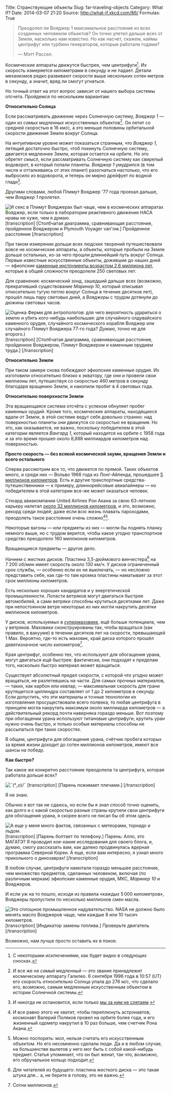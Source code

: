 Title: Странствующие объекты
Slug: far-traveling-objects
Category: What If?
Date: 2014-03-07 21:20
Source: http://what-if.xkcd.com/86/
Formulas: True

> Преодолел ли Вояджер 1 максимальное расстояние из всех созданных человеком объектов? Он точно улетел дальше всех от Земли, насколько нам известно. Но как насчет, скажем, каймы центрифуг или турбинн генераторов, которые работали годами?
>
> — Мэтт Рассел.

Космические аппараты движутся быстрее, чем центрифуги[^1]. Их скорость измеряется километрами в секунду и не падает. Детали механизмов редко развивают скорости выше нескольких сотен метров в секунду, а значит, вряд ли смогут угнаться.

[^1]: С некоторыми исключениями, как будет видно в следующих сносках.

Но точный ответ на этот вопрос зависит от нашего выбора системы отсчета. Пройдемся по нескольким вариантам:

**Относительно Солнца**

Если рассматривать движение через Солнечную систему, _Вояджер 1_ — один из _самых медленных_ искусственных объектов[^2]. Он летит со средней скоростью в 16 км/с, а это меньше половины орбитальной скорости движения Земли вокруг Солнца.

[^2]: И все же не _самый медленный_ — это звание принадлежит космическому аппарату Галилео. 6 сентября 1996 года в 10:57 (UT) его скорость относительно Солнца упала до 276 м/с, что сделало его, возможно, самым медленным искусственным объектом в истории Солнечной системы.

На интуитивном уровне может показаться странным, что _Вояджер 1_, летящий достаточно быстро, чтоб покинуть Солнечную систему, двигается медленнее Земли, которая остается на орбите. Но это обретет смысл, если рассматривать Солнечную систему как свирепый водоворот, в который попали планеты. _Вояджер 1_ умудрился (в том числе и отталкиваясь от этих планет) разогнаться настолько, что его выбросило из водоворота, и теперь он мирно дрейфует по водной глади[^3].

[^3]: И никогда не остановится, если только [мы за ним не слетаем](http://chtoes.li/page/voyager).

Другими словами, любой Плимут Вояджер '77 года проехал дальше, чем _Вояджер 1_ пролетел.

![И секс в Плимут Вояджерах был чаще, чем в космических аппаратах Вояджер, если только в лаборатории реактивного движения НАСА нравы не хуже, чем я думаю.](/uploads/086-far-traveling-objects//far_van_ru.png)
[transcription]
[Столбчатая диаграмма, сравнивающая расстояние, пройденное Вояджером и Plymouth Voyager van'ом.]
Пройденное расстояние
[/transcription]

При таком измерении дольше всех людских творений путешествовали вовсе не космические аппараты, а объекты, которые пробыли на Земле дольше остальных, из-за чего прошли длиннейший путь вокруг Солнца. Первые известные искусственные объекты, дожившие до наших дней — эфиопские [каменные инструменты возрастом 2,6 миллиона лет](http://www.sciencedirect.com/science/article/pii/S0047248403000939), которые в общей сложности преодолели 250 световых лет.

Для сравнения: космический зонд, зашедший дальше всех (возможно, прекративший существование _Маринер 10_, который описывал относительно тугую петлю вокруг Солнца в течение десятков лет), прошёл лишь пару световых дней, а _Вояджеры_ с трудом дотянули до дюжины световых часов.

![Оценка Ферми для антропологов: для чего вероятность удариться о землю и убить кого-нибудь наибольшая: для случайного олдувайского каменного орудия, случайного космического корабля Вояджер или случайного Плимут Вояджера 77-го года? Думаю, точно не для второго.)](/uploads/086-far-traveling-objects/far_tools.png)
[transcription]
[Столбчатая диаграмма, сравнивающая расстояние, пройденное Вояджером, Плимут Вояджером и каменным орудием труда.]
[/transcription]

**Относительно Земли**

При таком замере снова побеждают эфиопские каменные орудия. Их изготовили относительно близко к экватору, где они и провели свои миллионы лет, путешествуя со скоростью 460 метров в секунду благодаря вращению Земли, и накопили пробег в 4 световых года.

**Относительно поверхности Земли**

Эта вращающаяся система отсчёта с успехом обнуляет пробег каменных орудий. Кроме того, космические аппараты, находящиеся вдали от Земли, в этой системе ведут себя довольно странно: над поверхностью планеты они движутся со скоростью ее вращения. Но это, как оказывается, не важно, поскольку победителем в этой категории является _Вангард 1_, который находится на орбите с 1958 года и за это время прошел около 8,888 миллиардов километров над поверхностью.

**Просто скорость — без всякой космической зауми, вращения Земли и всего остального**

Сперва рассмотрим все то, что движется по прямой. Таких объектов много, и среди них — Вольво 1966 года из Лонг-Айленда, прошедшее [5 миллионов километров](http://www.today.com/news/man-drives-record-3-million-miles-same-1966-volvo-8C11307586). Есть и другие транспортные средства-путешественники — к примеру, длиннорейсовые авиалайнеры — но победителем в этой категории все-же может оказаться человек.

Стюард авиакомпании United Airlines Рон Акана за свою 63-летнюю карьеру налетал [около 32 миллионов километров](http://www.nytimes.com/2012/03/18/us/63-years-flying-from-glamour-to-days-of-gray.html?pagewanted=all), и это, возможно, рекорд среди людей; даже если всю жизнь плавать пароходами, преодолеть такое расстояние очень сложно[^4][^5].

[^4]: И все равно этого не хватит, чтобы переплюнуть астронавтов; космонавт Валерий Поляков провел на орбите более года, и его жизненный одометр накрутил в 10 раз больше, чем счетчик Рона Акана.

[^5]: Можно поспорить: мол, нельзя считать его искусственным объектом. Но его несомненно сделали люди. Да и в любом случае, на большинстве вылетов у него мог быть с собой какой-нибудь предмет. Статья упоминает, что он был женат, так что, возможно, его обручальное кольцо подходит.

Некоторые вагоны — или предметы из них — могли бы поднять планку немного выше, но с трудом верится, чтобы какое угодно транспортное средство преодолело 160 миллионов километров.

Вращающиеся предметы — другое дело.

Начнем с жестких дисков. Пластина 3,5-дюймового винчестера[^6] на 7&nbsp;200 об/мин имеет скорость около 130 км/ч. У дисков ограниченный срок службы, — особенно если их не выключать, — но несложно представить себе, как где-то там кромка пластины наматывает за этот срок миллионы километров.

[^6]: Для читателей из будущего: пластина жесткого диска — это такая штука для... а, не берите в голову, это не важно.

Есть несколько хороших кандидатов и у энергетической промышленности. Лопасти ветряков могут двигаться быстрее автомобилей, а сами ветряки способны крутиться десятками лет. Даже при непостоянном ветре некоторые из них могли накрутить десятки миллионов километров.

У дисков, используемых в [супермаховике](https://ru.wikipedia.org/wiki/Супермаховик), ещё больше потенциала, чем у ветряков. Маховики сконструированы так, чтобы вращаться (как правило, в вакууме) в течении десятков лет на скорости, превышающей 1 Мах. Вероятно, где-то есть маховик, край диска которого прошёл девятизначное число километров[^7].

[^7]: Сотни миллионов.

Края центрифуг, особенно тех, что используют для обогащения урана, могут двигаться ещё быстрее: фактически, они подходят к пределам того, насколько быстро материал может вращаться.

Существует абсолютный предел скорости, с которой что угодно может вращаться, не разлетевшись на части. Для самых прочных материалов, — таких, как карбон или кевлар, — максимальная скорость для грани крутящегося циллиндра составляет от 1 до 2 километров в секунду. Если допустить, что эти материалы и точные технологии их изготовления просуществовали всего полвека, то любая центрифуга в принципе могла накрутить максимум около миллиарда километров — а действительный рекорд почти наверняка гораздо меньше. Вот поэтому при обогащении урана используют титановые центрифуги; крутить уран нужно очень быстро, и только особые материалы способны не рассыпаться при таких скоростях.

[^8]: Единицы измерения совсем странные: максимальная скорость вращения края цилиндра, сделанного из некого материала, равна корню квадратному из удельного предела прочности на разрыв (прочность на разрыв на единицу плотности).

В общем, центрифуги для обогащения урана, счётчик пробега которых за время жизни доходит до сотен миллионов километров, имеют все шансы на победу.

**Как быстро?**

Так какое же конкретно расстояние преодолела та центрифуга, которая работала дольше всех?

![¯\(°_o)/¯](/uploads/086-far-traveling-objects/far_dunno.png)
[transcription]
[Парень пожимает плечами.]
[/transcription]

Я не знаю.

Обычно я вот так не сдаюсь, но если бы я знал способ точно оценить, как долго и с какой скоростью разные страны крутили свои центрифуги для обогащения урана, я скорее всего не писал бы об этом здесь.

![А еще у меня много фактов, связанных с метеорами, торнадо и льдом.](/uploads/086-far-traveling-objects/far_iaea_ru.png)
[transcription]
[Парень болтает по телефону.]
Парень: Алло, это МАГАТЭ?
Я проводил кое-какие исследования для своего блога, и, думаю, смогу рассказать вам, как далеко продвинулась ядерная программа Северной Кореи.
А еще, если вам интересно, я узнал много прикольного о динозаврах!
[/transcription]

В любом случае, центрифуги намотали гораздо меньшее расстояние, чем множество предметов, сделанных человеком, включая (по различным меркам) эфиопские каменные орудия, МКС, _Маринер 10_ и Вояджеров.

И если уж на то пошло, исходя из правила «каждых 5&thinsp;000 километров», Вояджеры пропустили по несколько миллионов смен масла.

![Это сплошное промышленное надувательство. NASA не должно было менять масло Вояджеров чаще, чем каждые 8 или 10 тысяч километров.](/uploads/086-far-traveling-objects/far_light_ru.png)
[transcription]
[Индикатор замены топлива.]
Проверьте двигатель
[/transcription]

Возможно, нам лучше просто оставить их в покое.
